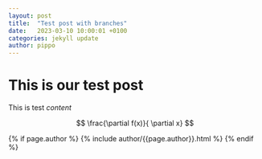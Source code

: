 ```yaml
---
layout: post
title:  "Test post with branches"
date:   2023-03-10 10:00:01 +0100
categories: jekyll update
author: pippo
---
```


# This is our test post

This is test *content*

$$
\frac{\partial f(x)}{ \partial x}
$$

{% if page.author %}
  {% include author/{{page.author}}.html %}
{% endif %}
